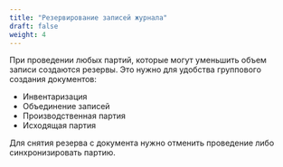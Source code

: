 ```yaml
---
title: "Резервирование записей журнала"
draft: false
weight: 4
---
```


При проведении любых партий, которые могут уменьшить объем записи создаются резервы. Это нужно для удобства группового создания документов:

- Инвентаризация  
- Объединение записей
- Производственная партия
- Исходящая партия

Для снятия резерва с документа нужно отменить проведение либо синхронизировать партию.
